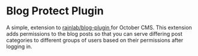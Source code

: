 # Blog Protect Plugin #

A simple, extension to [ rainlab/blog-plugin ](https://github.com/rainlab/blog-plugin)  for October CMS.
This extension adds permissions to the blog posts so that you can serve differing post categories to different groups of users based on their permissions after logging in.
